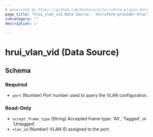 ```yaml
---
# generated by https://github.com/hashicorp/terraform-plugin-docs
page_title: "hrui_vlan_vid Data Source - terraform-provider-hrui"
subcategory: ""
description: |-
  
---
```


# hrui_vlan_vid (Data Source)





<!-- schema generated by tfplugindocs -->
## Schema

### Required

- `port` (Number) Port number used to query the VLAN configuration.

### Read-Only

- `accept_frame_type` (String) Accepted frame type: 'All', 'Tagged', or 'Untagged'.
- `vlan_id` (Number) VLAN ID assigned to the port.
